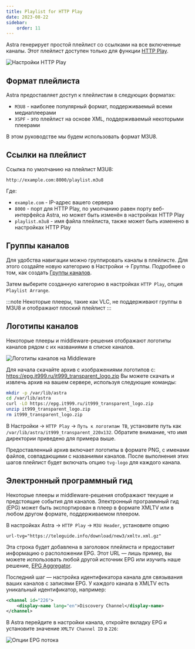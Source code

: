 ```yaml
---
title: Playlist for HTTP Play
date: 2023-08-22
sidebar:
    order: 11
---
```


Astra генерирует простой плейлист со ссылками на все включенные каналы. Этот плейлист доступен только для функции [HTTP Play](/en/astra/delivery-http/http-play/).

![Настройки HTTP Play](https://cdn.cesbo.com/help/astra/delivery/http-hls/playlist/http-play.png)

## Формат плейлиста

Astra предоставляет доступ к плейлистам в следующих форматах:

- `M3U8` - наиболее популярный формат, поддерживаемый всеми медиаплеерами
- `XSPF` - это плейлист на основе XML, поддерживаемый некоторыми плеерами

В этом руководстве мы будем использовать формат M3U8.

## Ссылки на плейлист

Ссылка по умолчанию на плейлист M3U8:

```
http://example.com:8000/playlist.m3u8
```

Где:

- `example.com` - IP-адрес вашего сервера
- `8000` - порт для HTTP Play, по умолчанию равен порту веб-интерфейса Astra, но может быть изменён в настройках HTTP Play
- `playlist.m3u8` - имя файла плейлиста, также может быть изменено в настройках HTTP Play

## Группы каналов

Для удобства навигации можно группировать каналы в плейлисте. Для этого создайте новую категорию в Настройки → Группы. Подробнее о том, как создать [Группы каналов](/en/astra/settings/groups/).

Затем выберите созданную категорию в настройках `HTTP Play`, опция `Playlist Arrange`.

:::note
Некоторые плееры, такие как VLC, не поддерживают группы в M3U8 и отображают плоский плейлист
:::

## Логотипы каналов

Некоторые плееры и middleware-решения отображают логотипы каналов рядом с их названиями в списке каналов.

![Логотипы каналов на Middleware](https://cdn.cesbo.com/help/astra/delivery/http-hls/playlist/mw.jpg)

Для начала скачайте архив с изображениями логотипов с: https://epg.it999.ru/it999_transparent_logo.zip
Вы можете скачать и извлечь архив на вашем сервере, используя следующие команды:

```sh
mkdir -p /var/lib/astra
cd /var/lib/astra
curl -LO https://epg.it999.ru/it999_transparent_logo.zip
unzip it999_transparent_logo.zip
rm it999_transparent_logo.zip
```

В Настройки → `HTTP Play` → `Путь к логотипам ТВ`, установите путь как `/var/lib/astra/it999_transparent_220x132`. Обратите внимание, что имя директории приведено для примера выше.

Предоставленный архив включает логотипы в формате PNG, с именами файлов, совпадающими с названиями каналов. После выполнения этих шагов плейлист будет включать опцию `tvg-logo` для каждого канала.

## Электронный программный гид

Некоторые плееры и middleware-решения отображают текущие и предстоящие события для каналов. Электронный программный гид (EPG) может быть экспортирован в плеер в формате XMLTV или в любом другом формате, поддерживаемом плеером.

В настройках Astra → `HTTP Play` → `M3U Header`, установите опцию

```
url-tvg="https://teleguide.info/download/new3/xmltv.xml.gz"
```

Эта строка будет добавлена в заголовок плейлиста и предоставит информацию о расположении EPG.
Этот URL — лишь пример, вы можете использовать любой другой источник EPG или изучить наше решение, [EPG Aggregator](/en/astra/streams/spts-epg/#epg-aggregator).

Последний шаг — настройка идентификатора канала для связывания ваших каналов с записями EPG. У каждого канала в XMLTV есть уникальный идентификатор, например:

```xml
<channel id="226">
    <display-name lang="en">Discovery Channel</display-name>
</channel>
```

В Astra перейдите в настройки канала, откройте вкладку EPG и установите значение `XMLTV Channel ID` в `226`:

![Опции EPG потока](https://cdn.cesbo.com/help/astra/delivery/http-hls/playlist/stream-epg.png)